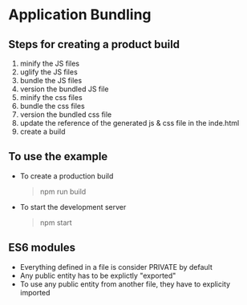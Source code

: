 # Application Bundling

## Steps for creating a product build
1. minify the JS files
2. uglify the JS files
3. bundle the JS files
4. version the bundled JS file
5. minify the css files
6. bundle the css files
7. version the bundled css file
8. update the reference of the generated js & css file in the inde.html
9. create a build

## To use the example
- To create a production build
    > npm run build
- To start the development server
    > npm start

## ES6 modules
- Everything defined in a file is consider PRIVATE by default
- Any public entity has to be explictly "exported"
- To use any public entity from another file, they have to explicity imported
